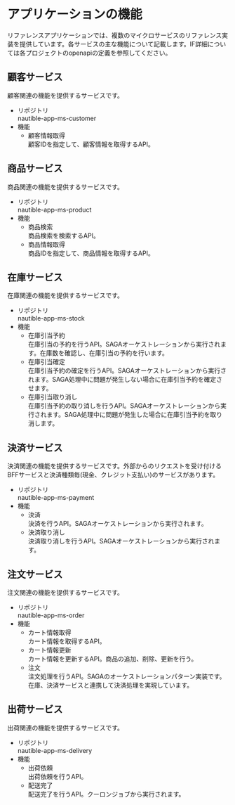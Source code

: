 # アプリケーションの機能

リファレンスアプリケーションでは、複数のマイクロサービスのリファレンス実装を提供しています。各サービスの主な機能について記載します。IF詳細については各プロジェクトのopenapiの定義を参照してください。

## 顧客サービス
顧客関連の機能を提供するサービスです。

- リポジトリ  
  nautible-app-ms-customer
- 機能  
  - 顧客情報取得  
    顧客IDを指定して、顧客情報を取得するAPI。

## 商品サービス
商品関連の機能を提供するサービスです。

- リポジトリ  
  nautible-app-ms-product
- 機能  
  - 商品検索  
    商品検索を検索するAPI。
  - 商品情報取得  
    商品IDを指定して、商品情報を取得するAPI。

## 在庫サービス
在庫関連の機能を提供するサービスです。
- リポジトリ  
  nautible-app-ms-stock
- 機能  
  - 在庫引当予約  
    在庫引当の予約を行うAPI。SAGAオーケストレーションから実行されます。在庫数を確認し、在庫引当の予約を行います。
  - 在庫引当確定  
    在庫引当予約の確定を行うAPI。SAGAオーケストレーションから実行されます。SAGA処理中に問題が発生しない場合に在庫引当予約を確定させます。
  - 在庫引当取り消し  
    在庫引当予約の取り消しを行うAPI。SAGAオーケストレーションから実行されます。SAGA処理中に問題が発生した場合に在庫引当予約を取り消します。

## 決済サービス
決済関連の機能を提供するサービスです。外部からのリクエストを受け付けるBFFサービスと決済種類毎(現金、クレジット支払い)のサービスがあります。

- リポジトリ  
  nautible-app-ms-payment
- 機能  
  - 決済  
    決済を行うAPI。SAGAオーケストレーションから実行されます。
  - 決済取り消し  
    決済取り消しを行うAPI。SAGAオーケストレーションから実行されます。

## 注文サービス
注文関連の機能を提供するサービスです。
- リポジトリ  
  nautible-app-ms-order
- 機能  
  - カート情報取得  
    カート情報を取得するAPI。
  - カート情報更新  
    カート情報を更新するAPI。商品の追加、削除、更新を行う。
  - 注文  
    注文処理を行うAPI。SAGAのオーケストレーションパターン実装です。在庫、決済サービスと連携して決済処理を実現しています。

## 出荷サービス
出荷関連の機能を提供するサービスです。
- リポジトリ  
  nautible-app-ms-delivery
- 機能
  - 出荷依頼  
    出荷依頼を行うAPI。
  - 配送完了  
    配送完了を行うAPI。クーロンジョブから実行されます。

